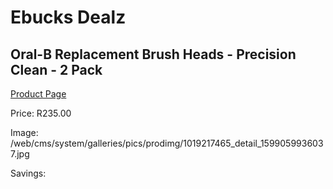 
# Ebucks Dealz
## Oral-B Replacement Brush Heads - Precision Clean - 2 Pack
[Product Page](https://www.ebucks.com/web/shop/productSelected.do?prodId=1019217465&catId=908594260)

Price: R235.00

Image: /web/cms/system/galleries/pics/prodimg/1019217465_detail_1599059936037.jpg

Savings: 


	